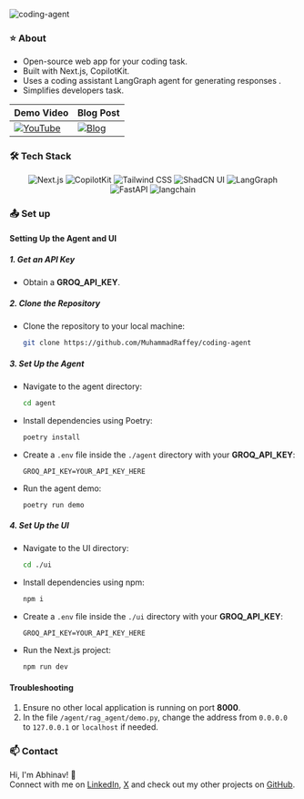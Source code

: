 ![coding-agent](https://socialify.git.ci/AbhinavTheDev/coding-agent/image?description=1&font=Bitter&language=1&owner=1&pattern=Charlie+Brown&theme=Dark)

### ⭐ About  

- Open-source web app for your coding task.  
- Built with Next.js, CopilotKit.  
- Uses a coding assistant LangGraph agent for generating responses .  
- Simplifies developers task.  

| Demo Video                                                                                                       | Blog Post                                                                 |
|------------------------------------------------------------------------------------------------------------------|--------------------------------------------------------------------------|
| [![YouTube](https://i.ytimg.com/vi/OHNZUrz2o0g/hqdefault.jpg)](https://youtu.be/OHNZUrz2o0g?si=nUtjJcTg9O8lNr96) | [![Blog](https://media2.dev.to/dynamic/image/width=1000,height=420,fit=cover,gravity=auto,format=auto/https%3A%2F%2Fdev-to-uploads.s3.amazonaws.com%2Fuploads%2Farticles%2Fqznpo8tit1g36sn2ut6o.png)](https://dev.to/abhinav11234/ai-agents-the-future-of-intelligent-automation-4ge1) |


### :hammer_and_wrench: Tech Stack

<p align="center">
  <img src="https://img.shields.io/badge/Next.js-black?logo=next.js" alt="Next.js" />
  <img src="https://img.shields.io/badge/CopilotKit-🪁-black" alt="CopilotKit" />
  <img src="https://img.shields.io/badge/Tailwind_CSS-38B2AC?logo=tailwind-css&logoColor=white" alt="Tailwind CSS" />
  <img src="https://img.shields.io/badge/ShadCN--UI-7F56D9" alt="ShadCN UI" />
  <img src="https://img.shields.io/badge/LangGraph-purple" alt="LangGraph" />
  <img src="https://img.shields.io/badge/FastAPI-blue" alt="FastAPI" />
  <img src="https://img.shields.io/badge/LangChain-green" alt="langchain" />
</p>

### :outbox_tray: Set up

#### **Setting Up the Agent and UI**

##### **1. Get an API Key**
- Obtain a **GROQ_API_KEY**. 

##### **2. Clone the Repository**
- Clone the repository to your local machine:
   ```sh
   git clone https://github.com/MuhammadRaffey/coding-agent
   ```

##### **3. Set Up the Agent**
- Navigate to the agent directory:
   ```sh
   cd agent
   ```
- Install dependencies using Poetry:
   ```sh
   poetry install
   ```
- Create a `.env` file inside the `./agent` directory with your **GROQ_API_KEY**:
   ```
   GROQ_API_KEY=YOUR_API_KEY_HERE
   ```
- Run the agent demo:
   ```sh
   poetry run demo
   ```

##### **4. Set Up the UI**
- Navigate to the UI directory:
   ```sh
   cd ./ui
   ```
- Install dependencies using npm:
   ```sh
   npm i
   ```
- Create a `.env` file inside the `./ui` directory with your **GROQ_API_KEY**:
   ```
   GROQ_API_KEY=YOUR_API_KEY_HERE
   ```
- Run the Next.js project:
   ```sh
   npm run dev
   ```

#### **Troubleshooting**
1. Ensure no other local application is running on port **8000**.
2. In the file `/agent/rag_agent/demo.py`, change the address from `0.0.0.0` to `127.0.0.1` or `localhost` if needed.

### :mailbox: Contact
Hi, I'm Abhinav! 👋  
Connect with me on [LinkedIn](https://www.linkedin.com/in/abhinav-mittal-2a1b002a4/), [X](https://x.com/Abhinav11234) and check out my other projects on [GitHub](https://github.com/AbhinavTheDev).
